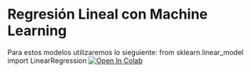 # Regresión Lineal con Machine Learning

Para estos modelos utilizaremos lo sieguiente:
from sklearn.linear_model import LinearRegression
[![Open In Colab](https://colab.research.google.com/assets/colab-badge.svg)](https://colab.research.google.com/drive/xxxxxxx)


